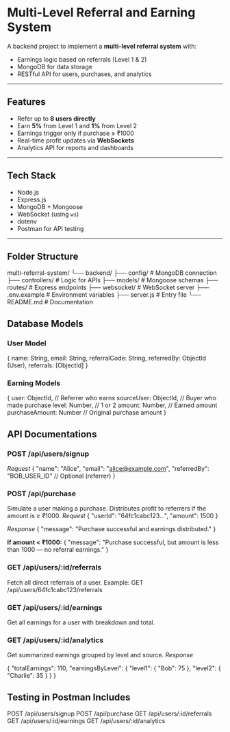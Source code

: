 # Multi-Level Referral and Earning System

A backend project to implement a **multi-level referral system** with:
- Earnings logic based on referrals (Level 1 & 2)
- MongoDB for data storage
- RESTful API for users, purchases, and analytics

---

## Features

- Refer up to **8 users directly**
- Earn **5%** from Level 1 and **1%** from Level 2
- Earnings trigger only if purchase ≥ ₹1000
- Real-time profit updates via **WebSockets**
- Analytics API for reports and dashboards

---

##  Tech Stack

- Node.js
- Express.js
- MongoDB + Mongoose
- WebSocket (using `ws`)
- dotenv
- Postman for API testing

---

## Folder Structure

multi-referral-system/
└── backend/
    ├── config/ # MongoDB connection
    ├── controllers/ # Logic for APIs
    ├── models/ # Mongoose schemas
    ├── routes/ # Express endpoints
    ├── websocket/ # WebSocket server
    ├── .env.example # Environment variables
    ├── server.js # Entry file
    └── README.md # Documentation

## Database Models
  ### User Model
  {
  name: String,
  email: String,
  referralCode: String,
  referredBy: ObjectId (User),
  referrals: [ObjectId]
  }

  ### Earning Models
  {
  user: ObjectId,          // Referrer who earns
  sourceUser: ObjectId,    // Buyer who made purchase
  level: Number,           // 1 or 2
  amount: Number,          // Earned amount
  purchaseAmount: Number   // Original purchase amount
  }

## API Documentations
  ### POST /api/users/signup
  *Request*
  {
  "name": "Alice",
  "email": "alice@example.com",
  "referredBy": "BOB_USER_ID"         // Optional (referrer)
  }

  ### POST /api/purchase
  Simulate a user making a purchase. Distributes profit to referrers if the amount is ≥ ₹1000.
  *Request*
  {
  "userId": "64fc1cabc123...",
  "amount": 1500
  }

  *Response*
  {
  "message": "Purchase successful and earnings distributed."
  }
  
  **If amount < ₹1000:**
  {
  "message": "Purchase successful, but amount is less than 1000 — no referral earnings."
  }

  ### GET /api/users/:id/referrals
  Fetch all direct referrals of a user.
  Example: GET /api/users/64fc1cabc123/referrals

  ### GET /api/users/:id/earnings
  Get all earnings for a user with breakdown and total.

  ### GET /api/users/:id/analytics
  Get summarized earnings grouped by level and source.
  *Response*
  
  {
  "totalEarnings": 110,
  "earningsByLevel": {
    "level1": {
      "Bob": 75
    },
    "level2": {
      "Charlie": 35
    }
    }
  }


## Testing in Postman Includes
POST /api/users/signup
POST /api/purchase
GET /api/users/:id/referrals
GET /api/users/:id/earnings
GET /api/users/:id/analytics
  


  
  
    
